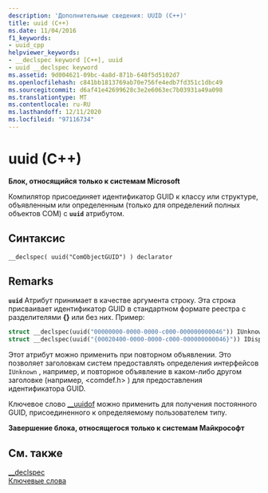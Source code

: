 ```yaml
---
description: 'Дополнительные сведения: UUID (C++)'
title: uuid (C++)
ms.date: 11/04/2016
f1_keywords:
- uuid_cpp
helpviewer_keywords:
- __declspec keyword [C++], uuid
- uuid __declspec keyword
ms.assetid: 9d004621-09bc-4a8d-871b-648f5d5102d7
ms.openlocfilehash: c841bb1813769ab70e756fe4edb7fd351c1dbc49
ms.sourcegitcommit: d6af41e42699628c3e2e6063ec7b03931a49a098
ms.translationtype: MT
ms.contentlocale: ru-RU
ms.lasthandoff: 12/11/2020
ms.locfileid: "97116734"
---
```

# <a name="uuid-c"></a>uuid (C++)

**Блок, относящийся только к системам Microsoft**

Компилятор присоединяет идентификатор GUID к классу или структуре, объявленным или определенным (только для определений полных объектов COM) с **`uuid`** атрибутом.

## <a name="syntax"></a>Синтаксис

```
__declspec( uuid("ComObjectGUID") ) declarator
```

## <a name="remarks"></a>Remarks

**`uuid`** Атрибут принимает в качестве аргумента строку. Эта строка присваивает идентификатор GUID в стандартном формате реестра с разделителями **{}** или без них. Пример:

```cpp
struct __declspec(uuid("00000000-0000-0000-c000-000000000046")) IUnknown;
struct __declspec(uuid("{00020400-0000-0000-c000-000000000046}")) IDispatch;
```

Этот атрибут можно применить при повторном объявлении. Это позволяет заголовкам систем предоставлять определения интерфейсов `IUnknown` , например, и повторное объявление в каком-либо другом заголовке (например, \<comdef.h> ) для предоставления идентификатора GUID.

Ключевое слово [__uuidof](../cpp/uuidof-operator.md) можно применить для получения постоянного GUID, присоединенного к определяемому пользователем типу.

**Завершение блока, относящегося только к системам Майкрософт**

## <a name="see-also"></a>См. также

[__declspec](../cpp/declspec.md)<br/>
[Ключевые слова](../cpp/keywords-cpp.md)
